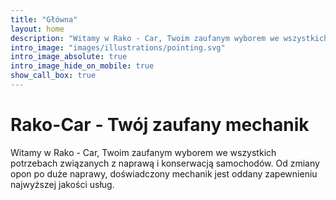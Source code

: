 ```yaml
---
title: "Główna"
layout: home
description: "Witamy w Rako - Car, Twoim zaufanym wyborem we wszystkich potrzebach związanych z naprawą i konserwacją samochodów. Od zmiany opon po duże naprawy, doświadczony mechanik jest oddany zapewnieniu najwyższej jakości usług."
intro_image: "images/illustrations/pointing.svg"
intro_image_absolute: true
intro_image_hide_on_mobile: true
show_call_box: true
---
```


# Rako-Car - Twój zaufany mechanik

Witamy w Rako - Car, Twoim zaufanym wyborem we wszystkich potrzebach związanych z naprawą i konserwacją samochodów. Od zmiany opon po duże naprawy, doświadczony mechanik jest oddany zapewnieniu najwyższej jakości usług.

